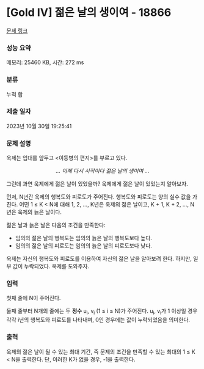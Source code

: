 # [Gold IV] 젊은 날의 생이여 - 18866 

[문제 링크](https://www.acmicpc.net/problem/18866) 

### 성능 요약

메모리: 25460 KB, 시간: 272 ms

### 분류

누적 합

### 제출 일자

2023년 10월 30일 19:25:41

### 문제 설명

<p>욱제는 입대를 앞두고 <이등병의 편지>를 부르고 있다.</p>

<p style="text-align: center;"><em>… 이제 다시 시작이다 젊은 날의 생이여 … </em></p>

<p>그런데 과연 욱제에게 젊은 날이 있었을까? 욱제에게 젊은 날이 있었는지 알아보자.</p>

<p>먼저, N년간 욱제의 행복도와 피로도가 주어진다. 행복도와 피로도는 양의 실수 값을 가진다. 어떤 1 ≤ K < N에 대해 1, 2, …, K년은 욱제의 젊은 날이고, K + 1, K + 2, …, N년은 욱제의 늙은 날이다.</p>

<p>젊은 날과 늙은 날은 다음의 조건을 만족한다:</p>

<ul>
	<li>임의의 젊은 날의 행복도는 임의의 늙은 날의 행복도보다 높다.</li>
	<li>임의의 젊은 날의 피로도는 임의의 늙은 날의 피로도보다 낮다.</li>
</ul>

<p>욱제는 자신의 행복도와 피로도를 이용하여 자신의 젊은 날을 알아보려 한다. 하지만, 일부 값이 누락되었다. 욱제를 도와주자.</p>

### 입력 

 <p dir="ltr">첫째 줄에 N이 주어진다.</p>

<p dir="ltr">둘째 줄부터 N개의 줄에는 두 <strong>정수</strong> u<sub>i</sub>, v<sub>i</sub> (1 ≤ i ≤ N)가 주어진다. u<sub>i</sub>, v<sub>i</sub>가 1 이상일 경우 각각 i년의 행복도와 피로도를 나타내며, 0인 경우에는 값이 누락되었음을 의미한다.</p>

### 출력 

 <p>욱제의 젊은 날이 될 수 있는 최대 기간, 즉 문제의 조건을 만족할 수 있는 최대의 1 ≤ K < N을 출력한다. 단, 이러한 K가 없을 경우, -1을 출력한다.</p>

